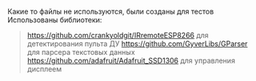 Какие то файлы не используются, были созданы для тестов
Использованы библиотеки: 
> https://github.com/crankyoldgit/IRremoteESP8266 для детектирования пульта ДУ
> https://github.com/GyverLibs/GParser для парсера текстовых данных
> https://github.com/adafruit/Adafruit_SSD1306 для управления дисплеем
